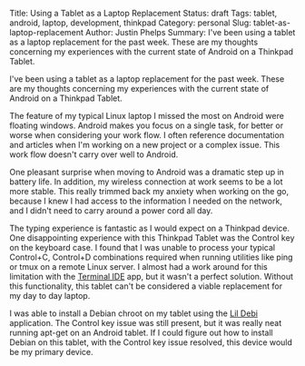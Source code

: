 Title: Using a Tablet as a Laptop Replacement
Status: draft
Tags: tablet, android, laptop, development, thinkpad
Category: personal
Slug: tablet-as-laptop-replacement
Author: Justin Phelps
Summary: I've been using a tablet as a laptop replacement for the past week. These are my thoughts concerning my experiences with the current state of Android on a Thinkpad Tablet.

I've been using a tablet as a laptop replacement for the past week. These are my thoughts concerning my experiences with the current state of Android on a Thinkpad Tablet.

The feature of my typical Linux laptop I missed the most on Android were floating windows. Android makes you focus on a single task, for better or worse when considering your work flow. I often reference documentation and articles when I'm working on a new project or a complex issue. This work flow doesn't carry over well to Android.

One pleasant surprise when moving to Android was a dramatic step up in battery life. In addition, my wireless connection at work seems to be a lot more stable. This really trimmed back my anxiety when working on the go, because I knew I had access to the information I needed on the network, and I didn't need to carry around a power cord all day.

The typing experience is fantastic as I would expect on a Thinkpad device. One disappointing experience with this Thinkpad Tablet was the Control key on the keyboard case. I found that I was unable to process your typical Control+C, Control+D combinations required when running utilities like ping or tmux on a remote Linux server. I almost had a work around for this limitation with the [Terminal IDE](https://play.google.com/store/apps/details?id=com.spartacusrex.spartacuside) app, but it wasn't a perfect solution. Without this functionality, this tablet can't be considered a viable replacement for my day to day laptop.

I was able to install a Debian chroot on my tablet using the [Lil Debi](https://play.google.com/store/apps/details?id=com.spartacusrex.spartacuside) application. The Control key issue was still present, but it was really neat running apt-get on an Android tablet. If I could figure out how to install Debian on this tablet, with the Control key issue resolved, this device would be my primary device.
